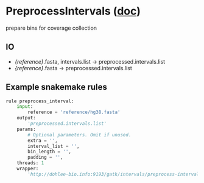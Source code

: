 # PreprocessIntervals ([doc](https://software.broadinstitute.org/gatk/documentation/tooldocs/current/org_broadinstitute_hellbender_tools_copynumber_PreprocessIntervals.php))

prepare bins for coverage collection

## IO

- *{reference}*.fasta, intervals.list -> preprocessed.intervals.list
- *{reference}*.fasta -> preprocessed.intervals.list

## Example snakemake rules
```python
rule preprocess_interval:
    input:
        reference = 'reference/hg38.fasta'
    output:
        'preprocessed.intervals.list'
    params:
        # Optional parameters. Omit if unused.
        extra = '',
        interval_list = '',
        bin_length = '',
        padding = '',
    threads: 1
    wrapper:
        'http://dohlee-bio.info:9193/gatk/intervals/preprocess-intervals'
```

